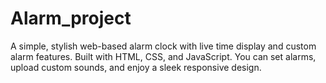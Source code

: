 # Alarm_project
A simple, stylish web-based alarm clock with live time display and custom alarm features. Built with HTML, CSS, and JavaScript. You can set alarms, upload custom sounds, and enjoy a sleek responsive design.
